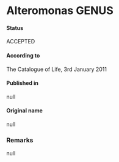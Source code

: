 Alteromonas GENUS
=======

#### Status
ACCEPTED

#### According to
The Catalogue of Life, 3rd January 2011

#### Published in
null

#### Original name
null

### Remarks
null